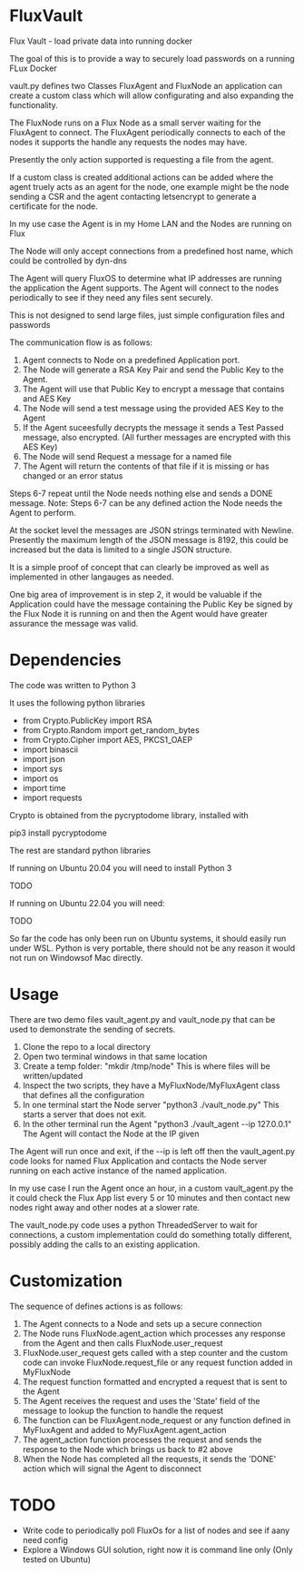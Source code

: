 # FluxVault
Flux Vault - load private data into running docker

The goal of this is to provide a way to securely load passwords on a running FLux Docker

vault.py defines two Classes FluxAgent and FluxNode an application can create a custom class
which will allow configurating and also expanding the functionality.

The FluxNode runs on a Flux Node as a small server waiting for the FluxAgent to connect.
The FluxAgent periodically connects to each of the nodes it supports the handle any
requests the nodes may have.

Presently the only action supported is requesting a file from the agent.

If a custom class is created additional actions can be added where the agent
truely acts as an agent for the node, one example might be the node sending a CSR
and the agent contacting letsencrypt to generate a certificate for the node.

In my use case the Agent is in my Home LAN and the Nodes are running on Flux

The Node will only accept connections from a predefined host name, which could be controlled by dyn-dns

The Agent will query FluxOS to determine what IP addresses are running the application the Agent supports.
The Agent will connect to the nodes periodically to see if they need any files sent securely.

This is not designed to send large files, just simple configuration files and passwords

The communication flow is as follows:

1. Agent connects to Node on a predefined Application port.
2. The Node will generate a RSA Key Pair and send the Public Key to the Agent.
3. The Agent will use that Public Key to encrypt a message that contains and AES Key
4. The Node will send a test message using the provided AES Key to the Agent
5. If the Agent suceesfully decrypts the message it sends a Test Passed message, also encrypted.
   (All further messages are encrypted with this AES Key)
6. The Node will send Request a message for a named file
7. The Agent will return the contents of that file if it is missing or has changed or an error status

Steps 6-7 repeat until the Node needs nothing else and sends a DONE message.
Note: Steps 6-7 can be any defined action the Node needs the Agent to perform.

At the socket level the messages are JSON strings terminated with Newline. Presently the maximum length of the JSON message is 8192, this could be increased but the data is limited to a single JSON structure.

It is a simple proof of concept that can clearly be improved as well as implemented in other langauges as needed.

One big area of improvement is in step 2, it would be valuable if the Application could have the message containing the Public Key be signed by the Flux Node it is running on and then the Agent would have greater assurance the message was valid.

# Dependencies

The code was written to Python 3

It uses the following python libraries

- from Crypto.PublicKey import RSA
- from Crypto.Random import get_random_bytes
- from Crypto.Cipher import AES, PKCS1_OAEP
- import binascii
- import json
- import sys
- import os
- import time
- import requests

Crypto is obtained from the pycryptodome library, installed with 

pip3 install pycryptodome

The rest are standard python libraries

If running on Ubuntu 20.04 you will need to install Python 3

TODO

If running on Ubuntu 22.04 you will need:

TODO

So far the code has only been run on Ubuntu systems, it should easily run under WSL.
Python is very portable, there should not be any reason it would not run on Windowsof Mac directly.

# Usage

There are two demo files vault_agent.py and vault_node.py that can be used to demonstrate the sending of secrets.

1) Clone the repo to a local directory
2) Open two terminal windows in that same location
3) Create a temp folder: "mkdir /tmp/node" This is where files will be written/updated
4) Inspect the two scripts, they have a MyFluxNode/MyFluxAgent class that defines all the configuration
5) In one terminal start the Node server "python3 ./vault_node.py" This starts a server that does not exit.
6) In the other terminal run the Agent "python3 ./vault_agent --ip 127.0.0.1" The Agent will contact the Node at the IP given

The Agent will run once and exit, if the --ip is left off then the vault_agent.py code looks for named Flux Application
and contacts the Node server running on each active instance of the named application.

In my use case I run the Agent once an hour, in a custom vault_agent.py the it could check the Flux App list every 5 or 10 minutes
and then contact new nodes right away and other nodes at a slower rate.

The vault_node.py code uses a python ThreadedServer to wait for connections, a custom implementation could do something totally
different, possibly adding the calls to an existing application.

# Customization

The sequence of defines actions is as follows:

1) The Agent connects to a Node and sets up a secure connection
2) The Node runs FluxNode.agent_action which processes any response from the Agent and then calls FluxNode.user_request
3) FluxNode.user_request gets called with a step counter and the custom code can invoke FluxNode.request_file or any request function added in MyFluxNode
4) The request function formatted and encrypted a request that is sent to the Agent
5) The Agent receives the request and uses the 'State' field of the message to lookup the function to handle the request
6) The function can be FluxAgent.node_request or any function defined in MyFluxAgent and added to MyFluxAgent.agent_action
7) The agent_action function processes the request and sends the response to the Node which brings us back to #2 above
8) When the Node has completed all the requests, it sends the 'DONE' action which will signal the Agent to disconnect

# TODO

- Write code to periodically poll FluxOs for a list of nodes and see if aany need config
- Explore a Windows GUI solution, right now it is command line only (Only tested on Ubuntu)
